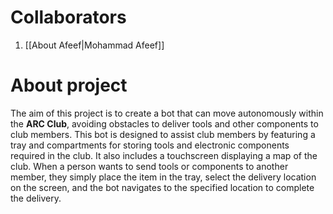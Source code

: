 # Collaborators
1. [[About Afeef|Mohammad Afeef]]

# About project
The aim of this project is to create a bot that can move autonomously within the **ARC Club**, avoiding obstacles to deliver tools and other components to club members. This bot is designed to assist club members by featuring a tray and compartments for storing tools and electronic components required in the club. It also includes a touchscreen displaying a map of the club. When a person wants to send tools or components to another member, they simply place the item in the tray, select the delivery location on the screen, and the bot navigates to the specified location to complete the delivery.